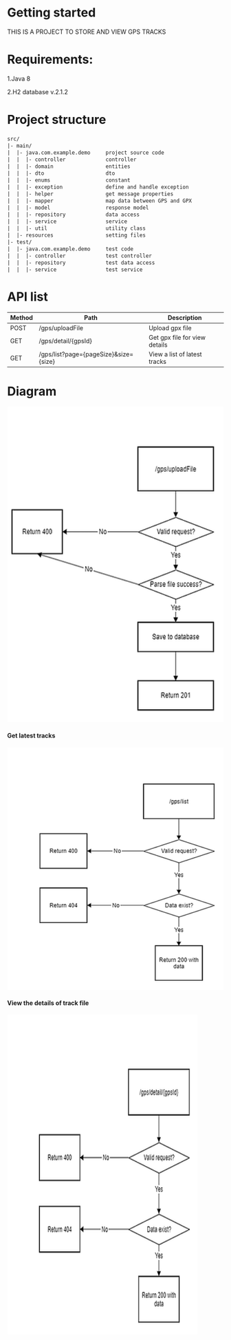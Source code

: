 # Getting started

THIS IS A PROJECT TO STORE AND VIEW GPS TRACKS

# Requirements:

1.Java 8

2.H2 database v.2.1.2

# Project structure

```
src/                        
|- main/  
|  |- java.com.example.demo     project source code
|  |  |- controller				controller
|  |  |- domain					entities
|  |  |- dto					dto
|  |  |- enums					constant
|  |  |- exception				define and handle exception
|  |  |- helper					get message properties
|  |  |- mapper					map data between GPS and GPX
|  |  |- model					response model
|  |  |- repository				data access
|  |  |- service				service
|  |  |- util					utility class
|  |- resources     			setting files
|- test/ 
|  |- java.com.example.demo     test code
|  |  |- controller				test controller
|  |  |- repository				test data access
|  |  |- service				test service
```

# API list

Method	| Path	| Description	|
------------- | ------------------------- | ------------- |
POST	| /gps/uploadFile	| Upload gpx file	|
GET	| /gps/detail/{gpsId}	| Get gpx file for view details	|
GET	| /gps/list?page={pageSize}&size={size}	| View a list of latest tracks	|

# Diagram

<img width="683" height="734" alt="Upload file flow" src="https://github.com/foxykid/test_edulog/blob/master/diagram/upload_diagram.png">

#### Get latest tracks
<img width="508" height="564" alt="Get latest tracks" src="https://github.com/foxykid/test_edulog/blob/master/diagram/list_diagram.png">

#### View the details of track file
<img width="443" height="744" alt="Details of track" src="https://github.com/foxykid/test_edulog/blob/master/diagram/detail_diagram.png">